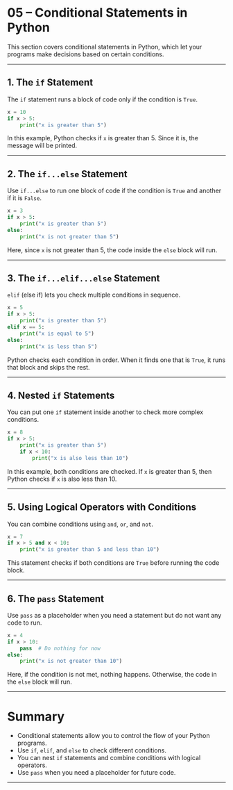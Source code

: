 # 05 – Conditional Statements in Python

This section covers conditional statements in Python, which let your programs make decisions based on certain conditions.

---

## 1. The `if` Statement

The `if` statement runs a block of code only if the condition is `True`.

```python
x = 10
if x > 5:
    print("x is greater than 5")
```
In this example, Python checks if `x` is greater than 5. Since it is, the message will be printed.

---

## 2. The `if...else` Statement

Use `if...else` to run one block of code if the condition is `True` and another if it is `False`.

```python
x = 3
if x > 5:
    print("x is greater than 5")
else:
    print("x is not greater than 5")
```
Here, since `x` is not greater than 5, the code inside the `else` block will run.

---

## 3. The `if...elif...else` Statement

`elif` (else if) lets you check multiple conditions in sequence.

```python
x = 5
if x > 5:
    print("x is greater than 5")
elif x == 5:
    print("x is equal to 5")
else:
    print("x is less than 5")
```
Python checks each condition in order. When it finds one that is `True`, it runs that block and skips the rest.

---

## 4. Nested `if` Statements

You can put one `if` statement inside another to check more complex conditions.

```python
x = 8
if x > 5:
    print("x is greater than 5")
    if x < 10:
        print("x is also less than 10")
```
In this example, both conditions are checked. If `x` is greater than 5, then Python checks if `x` is also less than 10.

---

## 5. Using Logical Operators with Conditions

You can combine conditions using `and`, `or`, and `not`.

```python
x = 7
if x > 5 and x < 10:
    print("x is greater than 5 and less than 10")
```
This statement checks if both conditions are `True` before running the code block.

---

## 6. The `pass` Statement

Use `pass` as a placeholder when you need a statement but do not want any code to run.

```python
x = 4
if x > 10:
    pass  # Do nothing for now
else:
    print("x is not greater than 10")
```
Here, if the condition is not met, nothing happens. Otherwise, the code in the `else` block will run.

---

# Summary

- Conditional statements allow you to control the flow of your Python programs.
- Use `if`, `elif`, and `else` to check different conditions.
- You can nest `if` statements and combine conditions with logical operators.
- Use `pass` when you need a placeholder for future code.

---
